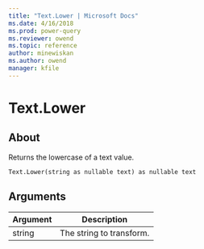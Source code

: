 ```yaml
---
title: "Text.Lower | Microsoft Docs"
ms.date: 4/16/2018
ms.prod: power-query
ms.reviewer: owend
ms.topic: reference
author: minewiskan
ms.author: owend
manager: kfile
---
```

# Text.Lower

  
## About  
Returns the lowercase of a text value.  
  
```  
Text.Lower(string as nullable text) as nullable text  
```  
  
## Arguments  
  
|Argument|Description|  
|------------|---------------|  
|string|The string to transform.|  
  
